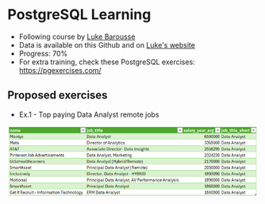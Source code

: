# PostgreSQL Learning
* Following course by [Luke Barousse](https://www.youtube.com/watch?v=7mz73uXD9DA&t=7376s)
* Data is available on this Github and on [Luke's website]( https://lukebarousse.com/sql)
* Progress: 70%
* For extra training, check these PostgreSQL exercises: https://pgexercises.com/

## Proposed exercises
* Ex.1 - Top paying Data Analyst remote jobs

![exercise1](images/exercise1.png)
